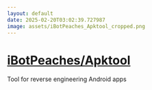 ```yaml
---
layout: default
date: 2025-02-20T03:02:39.727987
image: assets/iBotPeaches_Apktool_cropped.png
---
```


# [iBotPeaches/Apktool](https://github.com/iBotPeaches/Apktool)

Tool for reverse engineering Android apps
